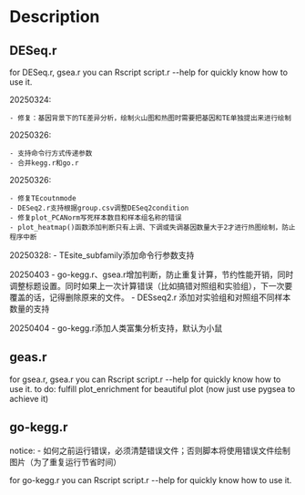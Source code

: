 # Description

## DESeq.r

for DESeq.r, gsea.r you can Rscript script.r --help for quickly know how to use it.

20250324:

    - 修复：基因背景下的TE差异分析，绘制火山图和热图时需要把基因和TE单独提出来进行绘制

20250326:

    - 支持命令行方式传递参数
    - 合并kegg.r和go.r

20250326:

    - 修复TEcoutnmode
    - DESeq2.r支持根据group.csv调整DESeq2condition
    - 修复plot_PCANorm写死样本数目和样本组名称的错误
    - plot_heatmap()函数添加判断只有上调、下调或失调基因数量大于2才进行热图绘制，防止程序中断

20250328:
    - TEsite_subfamily添加命令行参数支持

20250403
    - go-kegg.r、gsea.r增加判断，防止重复计算，节约性能开销，同时调整标题设置。同时如果上一次计算错误（比如搞错对照组和实验组），下一次要覆盖的话，记得删除原来的文件。
    - DESseq2.r 添加对实验组和对照组不同样本数量的支持

20250404
    - go-kegg.r添加人类富集分析支持，默认为小鼠

## geas.r

for gsea.r, gsea.r you can Rscript script.r --help for quickly know how to use it.
to do: fulfill plot_enrichment for beautiful plot (now just use pygsea to achieve it)

## go-kegg.r

notice:
    - 如何之前运行错误，必须清楚错误文件；否则脚本将使用错误文件绘制图片（为了重复运行节省时间）

for go-kegg.r you can Rscript script.r --help for quickly know how to use it.
